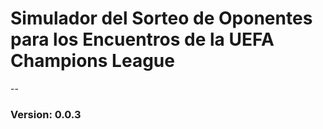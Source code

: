 # Simulador del Sorteo de Oponentes para los Encuentros de la UEFA Champions League
--
### Version: 0.0.3
